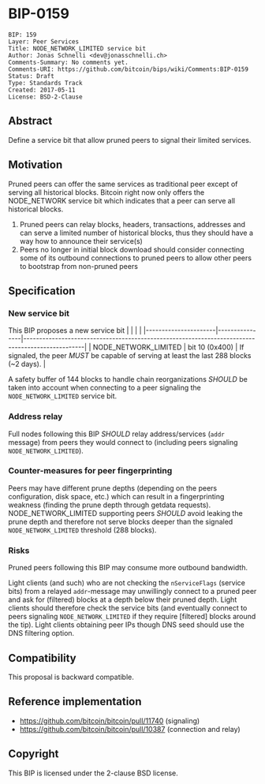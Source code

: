 # BIP-0159

    BIP: 159
    Layer: Peer Services
    Title: NODE_NETWORK_LIMITED service bit
    Author: Jonas Schnelli <dev@jonasschnelli.ch>
    Comments-Summary: No comments yet.
    Comments-URI: https://github.com/bitcoin/bips/wiki/Comments:BIP-0159
    Status: Draft
    Type: Standards Track
    Created: 2017-05-11
    License: BSD-2-Clause

## Abstract

Define a service bit that allow pruned peers to signal their limited services.

## Motivation

Pruned peers can offer the same services as traditional peer except of serving all historical blocks.
Bitcoin right now only offers the NODE_NETWORK service bit which indicates that a peer can serve all historical blocks.

1. Pruned peers can relay blocks, headers, transactions, addresses and can serve a limited number of historical blocks, thus they should have a way how to announce their service(s)
2. Peers no longer in initial block download should consider connecting some of its outbound connections to pruned peers to allow other peers to bootstrap from non-pruned peers

## Specification

### New service bit

This BIP proposes a new service bit
|                      |                |                                                                                                 |
|----------------------|----------------|-------------------------------------------------------------------------------------------------|
| NODE_NETWORK_LIMITED | bit 10 (0x400) | If signaled, the peer <I>MUST</I> be capable of serving at least the last 288 blocks (~2 days). |

A safety buffer of 144 blocks to handle chain reorganizations <I>SHOULD</I> be taken into account when connecting to a peer signaling the <code>NODE_NETWORK_LIMITED</code> service bit.

### Address relay

Full nodes following this BIP <I>SHOULD</I> relay address/services (<code>addr</code> message) from peers they would connect to (including peers signaling <code>NODE_NETWORK_LIMITED</code>).

### Counter-measures for peer fingerprinting

Peers may have different prune depths (depending on the peers configuration, disk space, etc.) which can result in a fingerprinting weakness (finding the prune depth through getdata requests).
NODE_NETWORK_LIMITED supporting peers <I>SHOULD</I> avoid leaking the prune depth and therefore not serve blocks deeper than the signaled <code>NODE_NETWORK_LIMITED</code> threshold (288 blocks).

### Risks

Pruned peers following this BIP may consume more outbound bandwidth.

Light clients (and such) who are not checking the <code>nServiceFlags</code> (service bits) from a relayed <code>addr</code>-message may unwillingly connect to a pruned peer and ask for (filtered) blocks at a depth below their pruned depth.
Light clients should therefore check the service bits (and eventually connect to peers signaling <code>NODE_NETWORK_LIMITED</code> if they require [filtered] blocks around the tip).
Light clients obtaining peer IPs though DNS seed should use the DNS filtering option.

## Compatibility

This proposal is backward compatible.

## Reference implementation

* https://github.com/bitcoin/bitcoin/pull/11740 (signaling)
* https://github.com/bitcoin/bitcoin/pull/10387 (connection and relay)

## Copyright

This BIP is licensed under the 2-clause BSD license.
